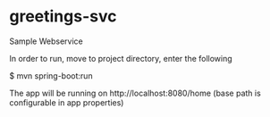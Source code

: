 # greetings-svc
Sample Webservice

In order to run, move to project directory, enter the following

$ mvn spring-boot:run

The app will be running on http://localhost:8080/home (base path is configurable in app properties)
